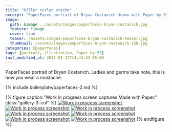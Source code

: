 ```yaml
---
title: "Killer curled stache"
excerpt: "PaperFaces portrait of Bryan Costanich drawn with Paper by 53 on an iPad."
image: 
  path: &image ../assets/images/paperfaces-bryan-costanich.jpg 
  feature: *image
  cover: true
  teaser: /assets/images/paperfaces-bryan-costanich-teaser.jpg
  thumbnail: /assets/images/paperfaces-bryan-costanich-150.jpg
categories: [paperfaces]
tags: [portrait, illustration, Paper by 53]
last_modified_at: 2017-01-17T14:44:33-05:00
---
```


PaperFaces portrait of Bryan Costanich. Ladies and germs take note, this is how you wear a mustache.

{% include boilerplate/paperfaces-2.md %}

{% figure caption:"Work in progress screen captures Made with Paper." class:"gallery-3-col" %}
[![Work in process screenshot](/assets/images/paperfaces-bryan-costanich-process-1-600.jpg)](/assets/images/paperfaces-bryan-costanich-process-1-lg.jpg)
[![Work in process screenshot](/assets/images/paperfaces-bryan-costanich-process-2-600.jpg)](/assets/images/paperfaces-bryan-costanich-process-2-lg.jpg)
[![Work in process screenshot](/assets/images/paperfaces-bryan-costanich-process-3-600.jpg)](/assets/images/paperfaces-bryan-costanich-process-3-lg.jpg)
[![Work in process screenshot](/assets/images/paperfaces-bryan-costanich-process-4-600.jpg)](/assets/images/paperfaces-bryan-costanich-process-4-lg.jpg)
[![Work in process screenshot](/assets/images/paperfaces-bryan-costanich-process-5-600.jpg)](/assets/images/paperfaces-bryan-costanich-process-5-lg.jpg)
[![Work in process screenshot](/assets/images/paperfaces-bryan-costanich-process-6-600.jpg)](/assets/images/paperfaces-bryan-costanich-process-6-lg.jpg)
[![Work in process screenshot](/assets/images/paperfaces-bryan-costanich-process-7-600.jpg)](/assets/images/paperfaces-bryan-costanich-process-7-lg.jpg)
{% endfigure %}
